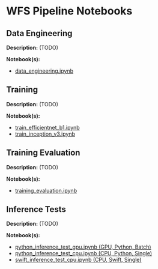 # WFS Pipeline Notebooks



## Data Engineering
**Description:**
(TODO)

**Notebook(s):**
- [data_engineering.ipynb](https://github.com/codeamt/WindFarmSpotter/blob/master/notebooks/data_engineering.ipynb)


## Training 

**Description:**
(TODO)

**Notebook(s):**
- [train_efficientnet_b1.ipynb](https://github.com/codeamt/WindFarmSpotter/blob/master/notebooks/train_efficientnet_b1.ipynb)
- [train_inception_v3.ipynb](https://github.com/codeamt/WindFarmSpotter/blob/master/notebooks/train_inception_v3.ipynb)



## Training Evaluation 

**Description:**
(TODO)

**Notebook(s):**
- [training_evaluation.ipynb](https://github.com/codeamt/WindFarmSpotter/blob/master/notebooks/training_evaluation.ipynb)


## Inference Tests

**Description:**
(TODO)

**Notebook(s):**
- [python_inference_test_gpu.ipynb (GPU, Python, Batch)](https://github.com/codeamt/WindFarmSpotter/blob/master/notebooks/python_inference_test_gpu.ipynb)
- [python_inference_test_cpu.ipynb (CPU, Python, Single)](https://github.com/codeamt/WindFarmSpotter/blob/master/notebooks/python_inference_test_cpu.ipynb)
- [swift_inference_test_cpu.ipynb (CPU, Swift, Single)](https://github.com/codeamt/WindFarmSpotter/blob/master/notebooks/swift_inference_test_cpu.ipynb)

